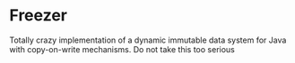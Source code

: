 # Freezer
Totally crazy implementation of a dynamic immutable data system for Java with copy-on-write mechanisms. Do not take this too serious
